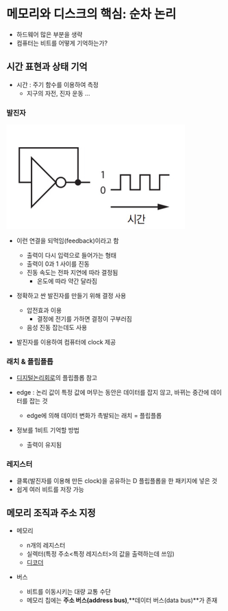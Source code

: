 # 메모리와 디스크의 핵심: 순차 논리

- 하드웨어 많은 부분을 생략
- 컴퓨터는 비트를 어떻게 기억하는가?



## 시간 표현과 상태 기억

- 시간 : 주기 함수를 이용하여 측정
  - 지구의 자전, 진자 운동 ...

### 발진자

![image-20220829220751665](./assets/발진자.png)

- 이런 연결을 되먹임(feedback)이라고 함
  - 출력이 다시 입력으로 들어가는 형태
  - 출력이 0과 1 사이를 진동
  - 진동 속도는 전파 지연에 따라 결정됨
    - 온도에 따라 약간 달라짐

- 정확하고 싼 발진자를 만들기 위해 결정 사용
  - 압전효과 이용
    - 결정에 전기를 가하면 결정이 구부러짐
  - 음성 진동 잡는데도 사용

- 발진자를 이용하여 컴퓨터에 clock 제공



### 래치 & 플립플롭

- [디지털논리회로][디지털논리회로]의 플립플롭 참고

- edge : 논리 값이 특정 값에 머무는 동안은 데이터를 잡지 않고, 바뀌는 중간에 데이터를 잡는 것
  - edge에 의해 데이터 변화가 촉발되는 래치 = 플립플롭
- 정보를 1비트 기억할 방법
  - 출력이 유지됨



### 레지스터

- 클록(발진자를 이용해 만든 clock)을 공유하는 D 플립플롭을 한 패키지에 넣은 것
- 쉽게 여러 비트를 저장 가능



## 메모리 조직과 주소 지정

- 메모리 
  - n개의 레지스터
  - 실렉터(특정 주소<특정 레지스터>의 값을 출력하는데 쓰임)
  - [디코더][디코더] 

- 버스
  - 비트를 이동시키는 대량 교통 수단
  - 메모리 칩에는 **주소 버스(address bus)**,**데이터 버스(data bus)**가 존재









[디지털논리회로]: .\컴퓨터시스템구조\1장-디지털-논리-회로.md
[디코더]: .\컴퓨터시스템구조\2장-디지털-부품.md